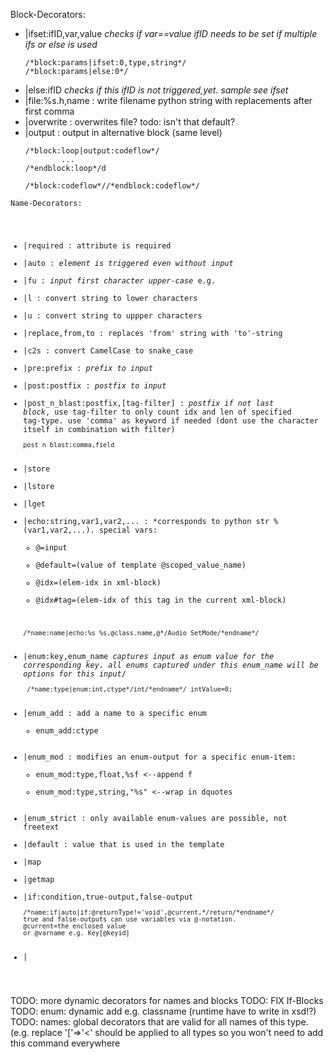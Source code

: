 Block-Decorators:
- |ifset:ifID,var,value *checks if var==value ifID needs to be set if multiple ifs or else is used*
  ```
  /*block:params|ifset:0,type,string*/
  /*block:params|else:0*/
  ```
- |else:ifID *checks if this ifID is not triggered,yet. sample see ifset*
- |file:%s.h,name : write filename python string with replacements after first comma
- |overwrite : overwrites file? todo: isn't that default?
- |output : output in alternative block (same level)
  ```
  /*block:loop|output:codeflow*/
          ...
  /*endblock:loop*/d

  /*block:codeflow*//*endblock:codeflow*/
  ```

<code>Name-Decorators:
- |required : attribute is required
- |auto : *element is triggered even without input*
- |fu : *input first character upper-case* e.g. 
- |l  : convert string to lower characters
- |u  : convert string to uppper characters
- |replace,from,to : replaces 'from' string with 'to'-string
- |c2s : convert CamelCase to snake_case
- |pre:prefix : *prefix to input*
- |post:postfix : *postfix to input*
- |post_n_blast:postfix,[tag-filter] : *postfix if not last block*, use tag-filter to only count idx and len of specified tag-type. use 'comma' as keyword if needed (dont use the character itself in combination with filter)
  ```
  post_n_blast:comma,field
  ```
- |store
- |lstore
- |lget
- |echo:string,var1,var2,... : *corresponds to python str % (var1,var2,...). 
  special vars: 
    * @=input 
    * @default=(value of template @scoped_value_name) 
    * @idx=(elem-idx in xml-block) 
    * @idx#tag=(elem-idx of this tag in the current xml-block)
  ```
  /*name:name|echo:%s_%s,@class.name,@*/Audio_SetMode/*endname*/
  ```
- |enum:key,enum_name *captures input as enum value for the corresponding key. all enums captured under this enum_name will be options for this input*/
  ```
   /*name:type|enum:int,ctype*/int/*endname*/ intValue=0;  
  ```
- |enum_add : add a name to a specific enum
  * enum_add:ctype
- |enum_mod : modifies an enum-output for a specific enum-item: 
  * enum_mod:type,float,%sf    <--append f
  * enum_mod:type,string,"%s"  <--wrap in dquotes
- |enum_strict : only available enum-values are possible, not freetext
- |default : value that is used in the template
- |map
- |getmap
- |if:condition,true-output,false-output
  ```
  /*name:if|auto|if:@returnType!='void',@current,*/return/*endname*/  
  true and false-outputs can use variables via @-notation.
  @current=the enclosed value
  or @varname e.g. Key[@keyid]
  ```
- |
</code>


TODO: more dynamic decorators for names and blocks
TODO: FIX If-Blocks
TODO: enum: dynamic add e.g. classname (runtime have to write in xsd!?)
TODO: names: global decorators that are valid for all names of this type. (e.g. replace '['=>'<' should be applied to all types so you won't need to add this command everywhere

